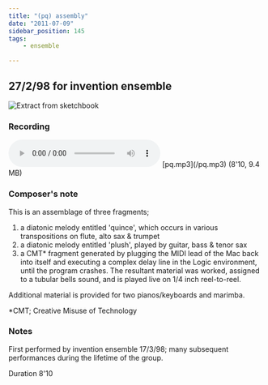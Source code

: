 ```yaml
---
title: "(pq) assembly"
date: "2011-07-09"
sidebar_position: 145
tags:
    - ensemble

---
```


## 27/2/98 for invention ensemble

![](/img/quince1394.png "Extract from sketchbook")

### Recording

<audio controls>
  <source src="/pq.mp3"/>
</audio>
[pq.mp3](/pq.mp3) (8'10, 9.4 MB)

### Composer's note

This is an assemblage of three fragments;

1. a diatonic melody entitled 'quince', which occurs in various transpositions on flute, alto sax & trumpet
2. a diatonic melody entitled 'plush', played by guitar, bass & tenor sax
3. a CMT\* fragment generated by plugging the MIDI lead of the Mac back into itself and executing a complex delay line in the Logic environment, until the program crashes. The resultant material was worked, assigned to a tubular bells sound, and is played live on 1/4 inch reel-to-reel.

Additional material is provided for two pianos/keyboards and marimba.

\*CMT; Creative Misuse of Technology

### Notes

First performed by invention ensemble 17/3/98; many subsequent performances during the lifetime of the group.

Duration 8'10
